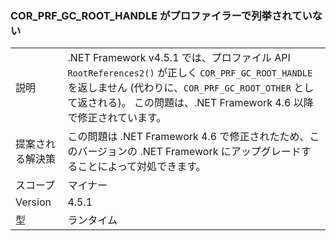 ### <a name="corprfgcroothandles-are-not-being-enumerated-by-profilers"></a>COR_PRF_GC_ROOT_HANDLE がプロファイラーで列挙されていない

|   |   |
|---|---|
|説明|.NET Framework v4.5.1 では、プロファイル API <code>RootReferences2()</code> が正しく <code>COR_PRF_GC_ROOT_HANDLE</code> を返しません (代わりに、<code>COR_PRF_GC_ROOT_OTHER</code> として返される)。 この問題は、.NET Framework 4.6 以降で修正されています。|
|提案される解決策|この問題は .NET Framework 4.6 で修正されたため、このバージョンの .NET Framework にアップグレードすることによって対処できます。|
|スコープ|マイナー|
|Version|4.5.1|
|型|ランタイム|

